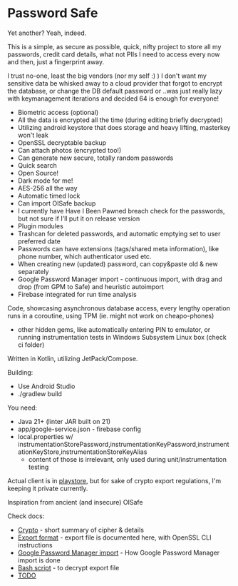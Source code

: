 # Password Safe

Yet another? Yeah, indeed.

This is a simple, as secure as possible, quick, nifty project to store all my passwords, credit card details, what not PIIs I need to access every now and then, just a fingerprint away.

I trust no-one, least the big vendors (nor my self :) )
I don't want my sensitive data be whisked away to a cloud provider that forgot to encrypt the database, or change the DB default password or ..was just really lazy with keymanagement iterations and decided 64 is enough for everyone!

- Biometric access (optional)
- All the data is encrypted all the time (during editing briefly decrypted)
- Utilizing android keystore that does storage and heavy lifting, masterkey won't leak
- OpenSSL decryptable backup
- Can attach photos (encrypted too!)
- Can generate new secure, totally random passwords
- Quick search
- Open Source!
- Dark mode for me!
- AES-256 all the way
- Automatic timed lock
- Can import OISafe backup
- I currently have Have I Been Pawned breach check for the passwords, but not sure if I'll put it on release version
- Plugin modules
- Trashcan for deleted passwords, and automatic emptying set to user preferred date
- Passwords can have extensions (tags/shared meta information), like phone number, which authenticator used etc.
- When creating new (updated) password, can copy&paste old & new separately
- Google Password Manager import - continuous import, with drag and drop (from GPM to Safe) and heuristic autoimport
- Firebase integrated for run time analysis
 
Code, showcasing asynchronous database access, every lengthy operation runs in a coroutine, using TPM (ie. might not work on cheapo-phones)
+ other hidden gems, like automatically entering PIN to emulator, or running instrumentation tests in Windows Subsystem Linux box (check ci folder)
 
Written in Kotlin, utilizing JetPack/Compose.

Building:
- Use Android Studio
- ./gradlew build

You need:
- Java 21+ (linter JAR built on 21)
- app/google-service.json - firebase config
- local.properties w/ instrumentationStorePassword,instrumentationKeyPassword,instrumentationKeyStore,instrumentationStoreKeyAlias
  - content of those is irrelevant, only used during unit/instrumentation testing

Actual client is in [playstore](https://play.google.com/store/apps/details?id=fi.iki.ede.safe&hl=en_US), but for sake of crypto export regulations, I'm keeping it private currently.

Inspiration from ancient (and insecure) OISafe

Check docs:
- [Crypto](docs/Crypto.md) - short summary of cipher & details
- [Export format](docs/ExportFormat.md) - export file is documented here, with OpenSSL CLI instructions
- [Google Password Manager import](docs/GPM%20Import%20Usage.txt) - How Google Password Manager import is done
- [Bash script](docs/dec.sh) - to decrypt export file
- [TODO](docs/TODO.txt) 

